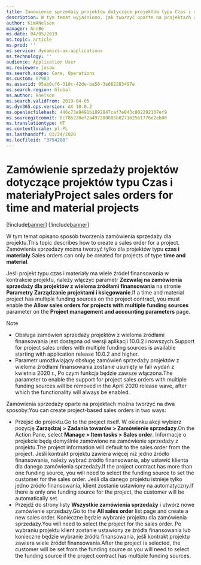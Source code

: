 ```yaml
---
title: Zamówienie sprzedaży projektów dotyczące projektów typu Czas i materiały
description: W tym temat wyjaśniono, jak tworzyć oparte na projektach zamówienia sprzedaży na potrzeby projektów typu czasu i materiałów.
author: KimANelson
manager: AnnBe
ms.date: 04/05/2019
ms.topic: article
ms.prod: ''
ms.service: dynamics-ax-applications
ms.technology: ''
audience: Application User
ms.reviewer: josaw
ms.search.scope: Core, Operations
ms.custom: 87983
ms.assetid: 05ab0cf6-318c-42de-ba56-3e662283497e
ms.search.region: Global
ms.author: knelson
ms.search.validFrom: 2019-04-05
ms.dyn365.ops.version: AX 10.0.2
ms.openlocfilehash: 446c73e9491b1892847caf7e843c802292107ef9
ms.sourcegitcommit: 8c786230ef2a497280885b827162561776e2eb00
ms.translationtype: HT
ms.contentlocale: pl-PL
ms.lasthandoff: 03/24/2020
ms.locfileid: "3754280"
---
```

# <a name="project-sales-orders-for-time-and-material-projects"></a><span data-ttu-id="b96fe-103">Zamówienie sprzedaży projektów dotyczące projektów typu Czas i materiały</span><span class="sxs-lookup"><span data-stu-id="b96fe-103">Project sales orders for time and material projects</span></span>

[!include[banner](../includes/banner.md)]
[!include[banner](../includes/preview-banner.md)]

<span data-ttu-id="b96fe-104">W tym temat opisano sposób tworzenia zamówienia sprzedaży dla projektu.</span><span class="sxs-lookup"><span data-stu-id="b96fe-104">This topic describes how to create a sales order for a project.</span></span> <span data-ttu-id="b96fe-105">Zamówienia sprzedaży można tworzyć tylko dla projektów typu **czas i materiały**.</span><span class="sxs-lookup"><span data-stu-id="b96fe-105">Sales orders can only be created for projects of type **time and material**.</span></span>

<span data-ttu-id="b96fe-106">Jeśli projekt typu czas i materiały ma wiele źródeł finansowania w kontrakcie projektu, należy włączyć parametr **Zezwalaj na zamówienia sprzedaży dla projektów z wieloma źródłami finansowania** na stronie **Parametry Zarządzanie projektami i księgowanie**.</span><span class="sxs-lookup"><span data-stu-id="b96fe-106">If a time and material project has multiple funding sources on the project contract, you must enable the **Allow sales orders for projects with multiple funding sources** parameter on the **Project management and accounting parameters** page.</span></span> 

> [!NOTE]
> - <span data-ttu-id="b96fe-107">Obsługa zamówień sprzedaży projektów z wieloma źródłami finansowania jest dostępna od wersji aplikacji 10.0.2 i nowszych.</span><span class="sxs-lookup"><span data-stu-id="b96fe-107">Support for project sales orders with multiple funding sources is available starting with application release 10.0.2 and higher.</span></span>
> - <span data-ttu-id="b96fe-108">Parametr umożliwiający obsługę zamówień sprzedaży projektów z wieloma źródłami finansowania zostanie usunięty w fali wydań z kwietnia 2020 r., Po czym funkcja będzie zawsze włączona.</span><span class="sxs-lookup"><span data-stu-id="b96fe-108">The parameter to enable the support for project sales orders with multiple funding sources will be removed in the April 2020 release wave, after which the functionality will always be enabled.</span></span>

<span data-ttu-id="b96fe-109">Zamówienia sprzedaży oparte na projektach można tworzyć na dwa sposoby:</span><span class="sxs-lookup"><span data-stu-id="b96fe-109">You can create project-based sales orders in two ways:</span></span>

- <span data-ttu-id="b96fe-110">Przejść do projektu.</span><span class="sxs-lookup"><span data-stu-id="b96fe-110">Go to the project itself.</span></span> <span data-ttu-id="b96fe-111">W okienku akcji wybierz pozycję **Zarządzaj > Zadania towarów > Zamówienie sprzedaży**.</span><span class="sxs-lookup"><span data-stu-id="b96fe-111">On the Action Pane, select **Manage > Item tasks > Sales order**.</span></span> <span data-ttu-id="b96fe-112">Informacje o projekcie będą domyślnie zamówione na zamówienie sprzedaży z projektu.</span><span class="sxs-lookup"><span data-stu-id="b96fe-112">The project information will default to the sales order from the project.</span></span> <span data-ttu-id="b96fe-113">Jeśli kontrakt projektu zawiera więcej niż jedno źródło finansowania, należy wybrać źródło finansowania, aby ustawić klienta dla danego zamówienia sprzedaży.</span><span class="sxs-lookup"><span data-stu-id="b96fe-113">If the project contract has more than one funding source, you will need to select the funding source to set the customer for the sales order.</span></span> <span data-ttu-id="b96fe-114">Jeśli dla danego projektu istnieje tylko jedno źródło finansowania, klient zostanie ustawiony na automatyczny.</span><span class="sxs-lookup"><span data-stu-id="b96fe-114">If there is only one funding source for the project, the customer will be automatically set.</span></span>
- <span data-ttu-id="b96fe-115">Przejdź do strony listy **Wszystkie zamówienia sprzedaży** i utwórz nowe zamówienie sprzedaży.</span><span class="sxs-lookup"><span data-stu-id="b96fe-115">Go to the **All sales order** list page and create a new sales order.</span></span> <span data-ttu-id="b96fe-116">Konieczne będzie wybranie projektu dla zamówienia sprzedaży.</span><span class="sxs-lookup"><span data-stu-id="b96fe-116">You will need to select the project for the sales order.</span></span> <span data-ttu-id="b96fe-117">Po wybraniu projektu klient zostanie ustawiony ze źródła finansowania lub konieczne będzie wybranie źródła finansowania, jeśli kontrakt projektu zawiera wiele źródeł finansowania.</span><span class="sxs-lookup"><span data-stu-id="b96fe-117">After the project is selected, the customer will be set from the funding source or you will need to select the funding source if the project contract has multiple funding sources.</span></span>

